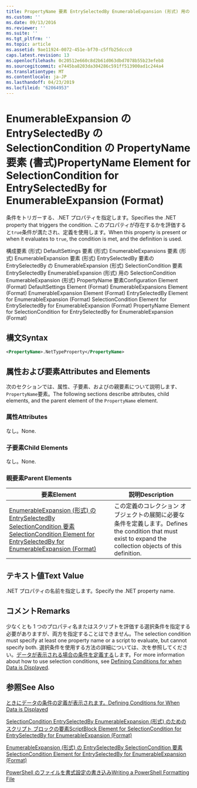 ```yaml
---
title: PropertyName 要素 EntrySelectedBy EnumerableExpansion (形式) 用の SelectionCondition |Microsoft Docs
ms.custom: ''
ms.date: 09/13/2016
ms.reviewer: ''
ms.suite: ''
ms.tgt_pltfrm: ''
ms.topic: article
ms.assetid: 9ae11924-0072-451e-bf70-c5ffb25dccc0
caps.latest.revision: 13
ms.openlocfilehash: 0c20512e660c8d2b61d063dbd7078b55b23efeb8
ms.sourcegitcommit: e7445ba8203da304286c591ff513900ad1c244a4
ms.translationtype: MT
ms.contentlocale: ja-JP
ms.lasthandoff: 04/23/2019
ms.locfileid: "62064953"
---
```

# <a name="propertyname-element-for-selectioncondition-for-entryselectedby-for-enumerableexpansion-format"></a><span data-ttu-id="79fc5-102">EnumerableExpansion の EntrySelectedBy の SelectionCondition の PropertyName 要素 (書式)</span><span class="sxs-lookup"><span data-stu-id="79fc5-102">PropertyName Element for SelectionCondition for EntrySelectedBy for EnumerableExpansion (Format)</span></span>

<span data-ttu-id="79fc5-103">条件をトリガーする、.NET プロパティを指定します。</span><span class="sxs-lookup"><span data-stu-id="79fc5-103">Specifies the .NET property that triggers the condition.</span></span> <span data-ttu-id="79fc5-104">このプロパティが存在するかを評価すると`true`条件が満たされ、定義を使用します。</span><span class="sxs-lookup"><span data-stu-id="79fc5-104">When this property is present or when it evaluates to `true`, the condition is met, and the definition is used.</span></span>

<span data-ttu-id="79fc5-105">構成要素 (形式) DefaultSettings 要素 (形式) EnumerableExpansions 要素 (形式) EnumerableExpansion 要素 (形式) EntrySelectedBy 要素の EntrySelectedBy の EnumerableExpansion (形式) SelectionCondition 要素EntrySelectedBy EnumerableExpansion (形式) 用の SelectionCondition EnumerableExpansion (形式) PropertyName 要素</span><span class="sxs-lookup"><span data-stu-id="79fc5-105">Configuration Element (Format) DefaultSettings Element (Format) EnumerableExpansions Element (Format) EnumerableExpansion Element (Format) EntrySelectedBy Element for EnumerableExpansion (Format) SelectionCondition Element for EntrySelectedBy for EnumerableExpansion (Format) PropertyName Element for SelectionCondition for EntrySelectedBy for EnumerableExpansion (Format)</span></span>

## <a name="syntax"></a><span data-ttu-id="79fc5-106">構文</span><span class="sxs-lookup"><span data-stu-id="79fc5-106">Syntax</span></span>

```xml
<PropertyName>.NetTypeProperty</PropertyName>
```

## <a name="attributes-and-elements"></a><span data-ttu-id="79fc5-107">属性および要素</span><span class="sxs-lookup"><span data-stu-id="79fc5-107">Attributes and Elements</span></span>

<span data-ttu-id="79fc5-108">次のセクションでは、属性、子要素、およびの親要素について説明します、`PropertyName`要素。</span><span class="sxs-lookup"><span data-stu-id="79fc5-108">The following sections describe attributes, child elements, and the parent element of the `PropertyName` element.</span></span>

### <a name="attributes"></a><span data-ttu-id="79fc5-109">属性</span><span class="sxs-lookup"><span data-stu-id="79fc5-109">Attributes</span></span>

<span data-ttu-id="79fc5-110">なし。</span><span class="sxs-lookup"><span data-stu-id="79fc5-110">None.</span></span>

### <a name="child-elements"></a><span data-ttu-id="79fc5-111">子要素</span><span class="sxs-lookup"><span data-stu-id="79fc5-111">Child Elements</span></span>

<span data-ttu-id="79fc5-112">なし。</span><span class="sxs-lookup"><span data-stu-id="79fc5-112">None.</span></span>

### <a name="parent-elements"></a><span data-ttu-id="79fc5-113">親要素</span><span class="sxs-lookup"><span data-stu-id="79fc5-113">Parent Elements</span></span>

|<span data-ttu-id="79fc5-114">要素</span><span class="sxs-lookup"><span data-stu-id="79fc5-114">Element</span></span>|<span data-ttu-id="79fc5-115">説明</span><span class="sxs-lookup"><span data-stu-id="79fc5-115">Description</span></span>|
|-------------|-----------------|
|[<span data-ttu-id="79fc5-116">EnumerableExpansion (形式) の EntrySelectedBy SelectionCondition 要素</span><span class="sxs-lookup"><span data-stu-id="79fc5-116">SelectionCondition Element for EntrySelectedBy for EnumerableExpansion (Format)</span></span>](./selectioncondition-element-for-entryselectedby-for-enumerableexpansion-format.md)|<span data-ttu-id="79fc5-117">この定義のコレクション オブジェクトの展開に必要な条件を定義します。</span><span class="sxs-lookup"><span data-stu-id="79fc5-117">Defines the condition that must exist to expand the collection objects of this definition.</span></span>|

## <a name="text-value"></a><span data-ttu-id="79fc5-118">テキスト値</span><span class="sxs-lookup"><span data-stu-id="79fc5-118">Text Value</span></span>

<span data-ttu-id="79fc5-119">.NET プロパティの名前を指定します。</span><span class="sxs-lookup"><span data-stu-id="79fc5-119">Specify the .NET property name.</span></span>

## <a name="remarks"></a><span data-ttu-id="79fc5-120">コメント</span><span class="sxs-lookup"><span data-stu-id="79fc5-120">Remarks</span></span>

<span data-ttu-id="79fc5-121">少なくとも 1 つのプロパティ名またはスクリプトを評価する選択条件を指定する必要がありますが、両方を指定することはできません。</span><span class="sxs-lookup"><span data-stu-id="79fc5-121">The selection condition must specify at least one property name or a script to evaluate, but cannot specify both.</span></span> <span data-ttu-id="79fc5-122">選択条件を使用する方法の詳細については、次を参照してください。[データが表示される場合の条件を定義する](./defining-conditions-for-displaying-data.md)します。</span><span class="sxs-lookup"><span data-stu-id="79fc5-122">For more information about how to use selection conditions, see [Defining Conditions for when Data is Displayed](./defining-conditions-for-displaying-data.md).</span></span>

## <a name="see-also"></a><span data-ttu-id="79fc5-123">参照</span><span class="sxs-lookup"><span data-stu-id="79fc5-123">See Also</span></span>

[<span data-ttu-id="79fc5-124">ときにデータの条件の定義が表示されます。</span><span class="sxs-lookup"><span data-stu-id="79fc5-124">Defining Conditions for When Data is Displayed</span></span>](./defining-conditions-for-displaying-data.md)

[<span data-ttu-id="79fc5-125">SelectionCondition EntrySelectedBy EnumerableExpansion (形式) のためのスクリプト ブロックの要素</span><span class="sxs-lookup"><span data-stu-id="79fc5-125">ScriptBlock Element for SelectionCondition for EntrySelectedBy for EnumerableExpansion (Format)</span></span>](./scriptblock-element-for-selectioncondition-for-entryselectedby-for-enumerableexpansion-format.md)

[<span data-ttu-id="79fc5-126">EnumerableExpansion (形式) の EntrySelectedBy SelectionCondition 要素</span><span class="sxs-lookup"><span data-stu-id="79fc5-126">SelectionCondition Element for EntrySelectedBy for EnumerableExpansion (Format)</span></span>](./selectioncondition-element-for-entryselectedby-for-enumerableexpansion-format.md)

[<span data-ttu-id="79fc5-127">PowerShell のファイルを書式設定の書き込み</span><span class="sxs-lookup"><span data-stu-id="79fc5-127">Writing a PowerShell Formatting File</span></span>](./writing-a-powershell-formatting-file.md)
